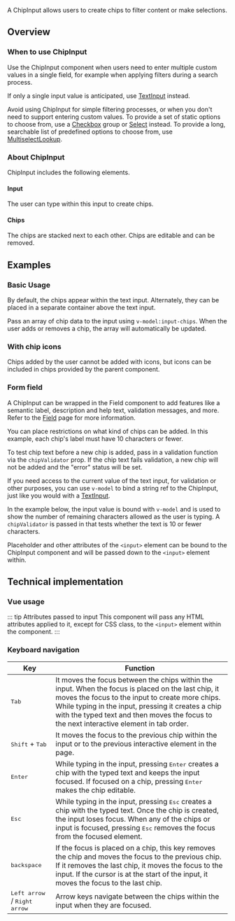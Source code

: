 <script setup>
import { ref } from 'vue';
import { CdxChipInput, CdxAccordion } from '@wikimedia/codex';
import ChipInputConfigurable from '@/../component-demos/chip-input/examples/ChipInputConfigurable.vue';
import ChipInputBasic from '@/../component-demos/chip-input/examples/ChipInputBasic.vue';
import ChipInputWithIcons from '@/../component-demos/chip-input/examples/ChipInputWithIcons.vue';import ChipInputField from '@/../component-demos/chip-input/examples/ChipInputField.vue';

const controlsConfig = [
	{
		name: 'separateInput',
		type: 'boolean'
	},
	{
		name: 'status',
		type: 'radio',
		options: [ 'default', 'error' ],
	},
	{
		name: 'disabled',
		type: 'boolean'
	},
	{
		name: 'readonly',
		type: 'boolean'
	}
];
</script>

A ChipInput allows users to create chips to filter content or make selections.

<cdx-demo-wrapper :controls-config="controlsConfig">
<template v-slot:demo="{ propValues }">
	<chip-input-configurable v-bind="propValues" />
</template>
</cdx-demo-wrapper>

## Overview

### When to use ChipInput

Use the ChipInput component when users need to enter multiple custom values in a single field, for
example when applying filters during a search process.

If only a single input value is anticipated, use [TextInput](./text-input.html) instead.

Avoid using ChipInput for simple filtering processes, or when you don't need to support entering
custom values. To provide a set of static options to choose from, use a [Checkbox](./checkbox.html)
group or [Select](./checkbox.html) instead. To provide a long, searchable list of predefined options
to choose from, use [MultiselectLookup](./multiselect-lookup.html).

### About ChipInput

ChipInput includes the following elements.

#### Input

The user can type within this input to create chips.

#### Chips

The chips are stacked next to each other. Chips are editable and can be removed.

## Examples

### Basic Usage

By default, the chips appear within the text input. Alternately, they can be placed in a separate container above the text input.

<cdx-demo-wrapper :force-reset="true">
<template v-slot:demo>
	<chip-input-basic />
</template>

<template v-slot:code>

:::code-group

<<< @/../component-demos/chip-input/examples/ChipInputBasic.vue [NPM]

<<< @/../component-demos/chip-input/examples-mw/ChipInputBasic.vue [MediaWiki]

:::

</template>
</cdx-demo-wrapper>

<cdx-accordion>
<template #title>Developer notes</template>

Pass an array of chip data to the input using `v-model:input-chips`. When the user adds or
removes a chip, the array will automatically be updated.

</cdx-accordion>

### With chip icons

Chips added by the user cannot be added with icons, but icons can be included in chips
provided by the parent component.

<cdx-demo-wrapper :force-reset="true">
<template v-slot:demo>
	<chip-input-with-icons />
</template>
<template v-slot:code>

:::code-group

<<< @/../component-demos/chip-input/examples/ChipInputWithIcons.vue [NPM]

<<< @/../component-demos/chip-input/examples-mw/ChipInputWithIcons.vue [MediaWiki]

:::

</template>
</cdx-demo-wrapper>

### Form field

A ChipInput can be wrapped in the Field component to add features like a semantic label, description
and help text, validation messages, and more. Refer to the [Field](./field.md) page for more
information.

You can place restrictions on what kind of chips can be added. In this example, each chip's label
must have 10 characters or fewer.

<cdx-demo-wrapper>
<template v-slot:demo>
	<chip-input-field />
</template>
<template v-slot:code>

:::code-group

<<< @/../component-demos/chip-input/examples/ChipInputField.vue [NPM]

<<< @/../component-demos/chip-input/examples-mw/ChipInputField.vue [MediaWiki]

:::

</template>
</cdx-demo-wrapper>

<cdx-accordion>
<template #title>Developer notes</template>

To test chip text before a new chip is added, pass in a validation function via the `chipValidator`
prop. If the chip text fails validation, a new chip will not be added and the "error" status will be
set.

If you need access to the current value of the text input, for validation or other purposes, you can
use `v-model` to bind a string ref to the ChipInput, just like you would with a
[TextInput](./text-input.md#default).

In the example below, the input value is bound with `v-model` and is used to show the number of
remaining characters allowed as the user is typing. A `chipValidator` is passed in that tests
whether the text is 10 or fewer characters.

Placeholder and other attributes of the `<input>` element can be bound to the ChipInput component and will be passed down to the `<input>` element within.

</cdx-accordion>

## Technical implementation

### Vue usage

::: tip Attributes passed to input
This component will pass any HTML attributes applied to it, except for CSS class, to the `<input>`
element within the component.
:::

### Keyboard navigation

| Key | Function |
| -- | -- |
| <kbd>Tab</kbd> | It moves the focus between the chips within the input. When the focus is placed on the last chip, it moves the focus to the input to create more chips. While typing in the input, pressing it creates a chip with the typed text and then moves the focus to the next interactive element in tab order. |
| <kbd>Shift</kbd> + <kbd>Tab</kbd> | It moves the focus to the previous chip within the input or to the previous interactive element in the page. |
| <kbd>Enter</kbd> | While typing in the input, pressing <kbd>Enter</kbd> creates a chip with the typed text and keeps the input focused. If focused on a chip, pressing <kbd>Enter</kbd> makes the chip editable. |
| <kbd>Esc</kbd> | While typing in the input, pressing <kbd>Esc</kbd> creates a chip with the typed text. Once the chip is created, the input loses focus. When any of the chips or input is focused, pressing <kbd>Esc</kbd> removes the focus from the focused element. |
| <kbd>backspace</kbd> | If the focus is placed on a chip, this key removes the chip and moves the focus to the previous chip. If it removes the last chip, it moves the focus to the input. If the cursor is at the start of the input, it moves the focus to the last chip. |
| <kbd>Left arrow</kbd> / <kbd>Right arrow</kbd> | Arrow keys navigate between the chips within the input when they are focused. |
